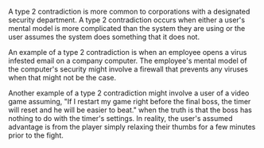 A type 2 contradiction is more common to corporations with a designated security department. A type 2 contradiction occurs when either a user's mental model is more complicated than the system they are using or the user assumes the system does something that it does not. 

An example of a type 2 contradiction is when an employee opens a virus infested email on a company computer. The employee's mental model of the computer's security might involve a firewall that prevents any viruses when that might not be the case.  

Another example of a type 2 contradiction might involve a user of a video game assuming, "If I restart my game right before the final boss, the timer will reset and he will be easier to beat." when the truth is that the boss has nothing to do with the timer's settings.  In reality, the user's assumed advantage is from the player simply relaxing their thumbs for a few minutes prior to the fight.